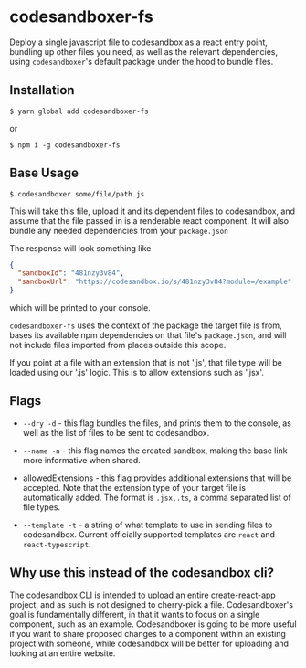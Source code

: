 # codesandboxer-fs

Deploy a single javascript file to codesandbox as a react entry point, bundling up other files you need, as well as the relevant dependencies, using `codesandboxer`'s default package under the hood to bundle files.

## Installation

```
$ yarn global add codesandboxer-fs
```

or

```
$ npm i -g codesandboxer-fs
```

## Base Usage

```
$ codesandboxer some/file/path.js
```

This will take this file, upload it and its dependent files to codesandbox, and assume that the file passed in is a renderable react component. It will also bundle any needed dependencies from your `package.json`

The response will look something like

```json
{
  "sandboxId": "481nzy3v84",
  "sandboxUrl": "https://codesandbox.io/s/481nzy3v84?module=/example"
}
```

which will be printed to your console.

`codesandboxer-fs` uses the context of the package the target file is from, bases its available npm dependencies on that file's `package.json`, and will not include files imported from places outside this scope.

If you point at a file with an extension that is not '.js', that file type will be loaded using our '.js' logic. This is to allow extensions such as '.jsx'.

## Flags

* `--dry -d` - this flag bundles the files, and prints them to the console, as well as the list of files to be sent to codesandbox.

* `--name -n` - this flag names the created sandbox, making the base link more informative when shared.

* allowedExtensions - this flag provides additional extensions that will be accepted. Note that the extension type of your target file is automatically added. The format is `.jsx,.ts`, a comma separated list of file types.

* `--template -t` - a string of what template to use in sending files to codesandbox. Current officially supported templates are `react` and `react-typescript`.

## Why use this instead of the codesandbox cli?

The codesandbox CLI is intended to upload an entire create-react-app project, and as such is not designed to cherry-pick a file. Codesandboxer's goal is fundamentally different, in that it wants to focus on a single component, such as an example. Codesandboxer is going to be more useful if you want to share proposed changes to a component within an existing project with someone, while codesandbox will be better for uploading and looking at an entire website.
